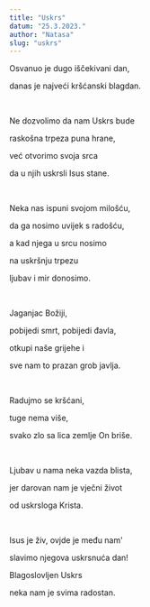 ```yaml
---
title: "Uskrs"
datum: "25.3.2023."
author: "Natasa"
slug: "uskrs"
---
```


<p>Osvanuo je dugo iščekivani dan,</p>
<p>danas je najveći kršćanski blagdan.</p>
</br>
<p>Ne dozvolimo da nam Uskrs bude</p>
<p>raskošna trpeza puna hrane,</p>
<p>već otvorimo svoja srca</p>
<p>da u njih uskrsli Isus stane.</p>
</br>
<p>Neka nas ispuni svojom milošću,</p>
<p>da ga nosimo uvijek s radošću,</p>
<p>a kad njega u srcu nosimo</p>
<p>na uskršnju trpezu</p>
<p>ljubav i mir donosimo.</p>
</br>
<p>Jaganjac Božiji,</p>
<p>pobijedi smrt, pobijedi đavla,</p>
<p>otkupi naše grijehe i</p>
<p>sve nam to prazan grob javlja.</p>
</br>
<p>Radujmo se kršćani,</p>
<p>tuge nema više,</p>
<p>svako zlo sa lica zemlje On briše.</p>
</br>
<p>Ljubav u nama neka vazda blista,</p>
<p>jer darovan nam je vječni život</p>
<p>od uskrsloga Krista.</p>
</br>
<p>Isus je živ, ovjde je među nam'</p>
<p>slavimo njegova uskrsnuća dan!</p>
<p>Blagoslovljen Uskrs</p>
<p>neka nam je svima radostan.</p>